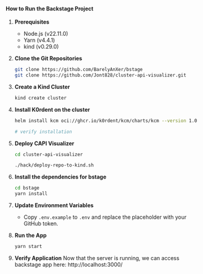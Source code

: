 #### How to Run the Backstage Project

1. **Prerequisites**

   - Node.js (v22.11.0)
   - Yarn (v4.4.1)
   - kind (v0.29.0)

2. **Clone the Git Repositories**

   ```bash
   git clone https://github.com/BarelyAnXer/bstage
   git clone https://github.com/Jont828/cluster-api-visualizer.git
   ```

3. **Create a Kind Cluster**

   ```bash
   kind create cluster
   ```

4. **Install K0rdent on the cluster**

   ```bash
   helm install kcm oci://ghcr.io/k0rdent/kcm/charts/kcm --version 1.0.0 -n kcm-system --create-namespace

   # verify installation  
   
   ```

5. **Deploy CAPI Visualizer**

   ```bash
   cd cluster-api-visualizer

   ./hack/deploy-repo-to-kind.sh
   ```

6. **Install the dependencies for bstage**

    ```bash
    cd bstage
    yarn install
    ```

7. **Update Environment Variables**

   - Copy `.env.example` to `.env` and replace the placeholder with your GitHub token.

8. **Run the App**

   ```bash
   yarn start
   ```

9. **Verify Application**
    Now that the server is running, we can access backstage app here:
    http://localhost:3000/
